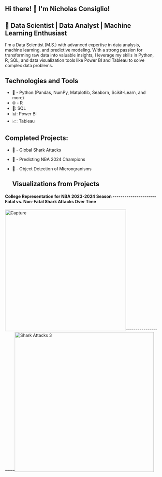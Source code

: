 ## Hi there! 👋 I'm Nicholas Consiglio!

## 🚀 Data Scientist | Data Analyst | Machine Learning Enthusiast

I'm a Data Scientist (M.S.) with advanced expertise in data analysis, machine learning, and predictive modeling. With a strong passion for transforming raw data into valuable insights, I leverage my skills in Python, R, SQL, and data visualization tools like Power BI and Tableau to solve complex data problems.

## Technologies and Tools

* 🐍 - Python (Pandas, NumPy, Matplotlib, Seaborn, Scikit-Learn, and more)
* 🌐 - R
* 🌆: SQL
* 📊: Power BI
* 📈: Tableau

## Completed Projects:
- 🦈 - Global Shark Attacks
- 🏀 - Predicting NBA 2024 Champions
- 🦠 - Object Detection of Microogranisms

  ## Visualizations from Projects

#### College Representation for NBA 2023-2024 Season ---------------------- Fatal vs. Non-Fatal Shark Attacks Over Time
<img width="400" alt="Capture" src="https://github.com/user-attachments/assets/e9fdb41e-647a-4291-a9fc-2e67a5fcfd2c">---------------------<img width="460" alt="Shark Attacks 3" src="https://github.com/user-attachments/assets/6d882b3d-cdc0-473d-9c27-e3ec1049ee8e">


<!--
**NicholasConsiglio1201/NicholasConsiglio1201** is a ✨ _special_ ✨ repository because its `README.md` (this file) appears on your GitHub profile.
<img width="643" alt="Capture" src="https://github.com/user-attachments/assets/e9fdb41e-647a-4291-a9fc-2e67a5fcfd2c">

Here are some ideas to get you started:

- 🔭 I’m currently working on ...
- 🌱 I’m currently learning ...
- 👯 I’m looking to collaborate on ...
- 🤔 I’m looking for help with ...
- 💬 Ask me about ...
- 📫 How to reach me: ...
- 😄 Pronouns: ...
- ⚡ Fun fact: ...
-->
